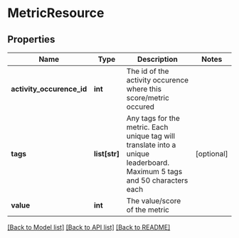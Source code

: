 # MetricResource

## Properties
Name | Type | Description | Notes
------------ | ------------- | ------------- | -------------
**activity_occurence_id** | **int** | The id of the activity occurence where this score/metric occured | 
**tags** | **list[str]** | Any tags for the metric. Each unique tag will translate into a unique leaderboard. Maximum 5 tags and 50 characters each | [optional] 
**value** | **int** | The value/score of the metric | 

[[Back to Model list]](../README.md#documentation-for-models) [[Back to API list]](../README.md#documentation-for-api-endpoints) [[Back to README]](../README.md)


